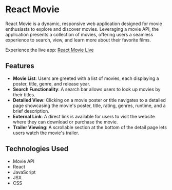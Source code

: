 # React Movie

React Movie is a dynamic, responsive web application designed for movie enthusiasts to explore and discover movies. Leveraging a movie API, the application presents a collection of movies, offering users a seamless experience to search, view, and learn more about their favorite films.

Experience the live app: [React Movie Live](https://ella-kim913.github.io/React_Movie/)

## Features

- **Movie List**: Users are greeted with a list of movies, each displaying a poster, title, genre, and release year.
- **Search Functionality**: A search bar allows users to look up movies by their titles.
- **Detailed View**: Clicking on a movie poster or title navigates to a detailed page showcasing the movie's poster, title, rating, genres, runtime, and a brief description.
- **External Link**: A direct link is available for users to visit the website where they can download or purchase the movie.
- **Trailer Viewing**: A scrollable section at the bottom of the detail page lets users watch the movie's trailer.

## Technologies Used

- Movie API
- React
- JavaScript
- JSX
- CSS
